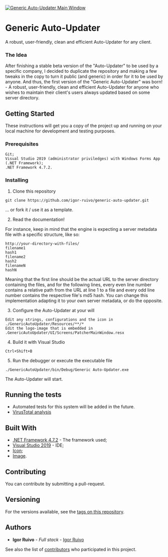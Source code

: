 <a href="https://github.com/igor-ruivo/generic-auto-updater"><img src="https://i.imgur.com/gU7Z8Lx.gif" title="Generic Auto-Updater Main Window" alt="Generic Auto-Updater Main Window"></a>
# Generic Auto-Updater

A robust, user-friendly, clean and efficient Auto-Updater for any client.

### The Idea

After finishing a stable beta version of the "Auto-Updater" to be used by a specific company, I decided to duplicate the repository and making a few tweaks in the copy to turn it public (and generic) in order for it to be used by anyone. And thus, the first version of the "Generic Auto-Updater" was born! - A robust, user-friendly, clean and efficient Auto-Updater for anyone who wishes to maintain their client's users always updated based on some server directory.

## Getting Started

These instructions will get you a copy of the project up and running on your local machine for development and testing purposes.

### Prerequisites

```
Git;
Visual Studio 2019 (administrator priviledges) with Windows Forms App (.NET Framework);
.NET Framework 4.7.2.
```

### Installing

1. Clone this repository

```
git clone https://github.com/igor-ruivo/generic-auto-updater.git
```
... or fork it / use it as a template.

2. Read the documentation!

For instance, keep in mind that the engine is expecting a server metadata file with a specific structure, like so:

```
http://your-directory-with-files/
filename1
hash1
filename2
hash2
filenameN
hashN
```
Meaning that the first line should be the actual URL to the server directory containing the files, and for the following lines, every even line number contains a relative path from the URL at line 1 to a file and every odd line number contains the respective file's md5 hash. You can change this implementation adapting it to your own server metadata, or do the opposite.

3. Configure the Auto-Updater at your will

```
Edit any strings, configurations and the icon in ./GenericAutoUpdater/Resources/**/*
Edit the logo-image that is embedded in .GenericAutoUpdater/UI/Screens/PatcherMainWindow.resx
```

4. Build it with Visual Studio

```
Ctrl+Shift+B
```

5. Run the debugger or execute the executable file

```
./GenericAutoUpdater/bin/Debug/Generic Auto-Updater.exe
```

The Auto-Updater will start.

## Running the tests

* Automated tests for this system will be added in the future.
* [VirusTotal analysis](https://www.virustotal.com/gui/file/b67205bad0b7ca9a5819e3c2d1c778d57b69c20cefab832e2076fa87ff287a24/detection)

## Built With

* [.NET Framework 4.7.2](https://dotnet.microsoft.com/download/dotnet-framework/net472) - The framework used;
* [Visual Studio 2019](https://visualstudio.microsoft.com/) - IDE;
* [Icon](https://icon-icons.com/pt/download/106672/ICO/128/);
* [Image](https://www.nicepng.com/png/detail/246-2467547_your-logo-here-your-logo-here-logo-png.png).

## Contributing

You can contribute by submitting a pull-request.

## Versioning

For the versions available, see the [tags on this repository](https://github.com/igor-ruivo/generic-auto-updater/tags). 

## Authors

* **Igor Ruivo** - *Full stack* - [Igor Ruivo](https://www.linkedin.com/in/igor-ruivo/)

See also the list of [contributors](https://github.com/igor-ruivo/generic-auto-updater/contributors) who participated in this project.
